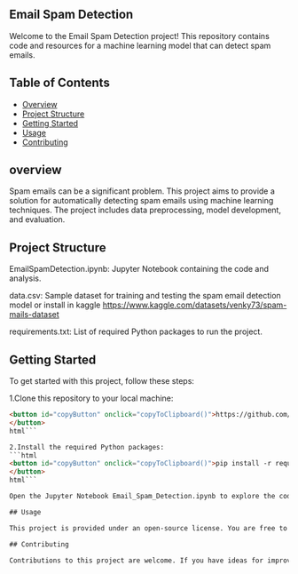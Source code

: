 ## Email Spam Detection

Welcome to the Email Spam Detection project! 
This repository contains code and resources for a machine learning model that can detect spam emails.

## Table of Contents

- [Overview](#Overview)
- [Project Structure](#ProjectStructure)
- [Getting Started](#GettingStarted)
- [Usage](#Usage)
- [Contributing](#Contributing)

## overview

Spam emails can be a significant problem. This project aims to provide a solution for automatically detecting spam emails using machine learning techniques. 
The project includes data preprocessing, model development, and evaluation.

## Project Structure

EmailSpamDetection.ipynb: Jupyter Notebook containing the code and analysis.

data.csv: Sample dataset for training and testing the spam email detection model or install in kaggle 
https://www.kaggle.com/datasets/venky73/spam-mails-dataset

requirements.txt: List of required Python packages to run the project.

## Getting Started

To get started with this project, follow these steps:

1.Clone this repository to your local machine:
```html
<button id="copyButton" onclick="copyToClipboard()">https://github.com/Aarthilgsn/CVIP_DataScience.git
</button>
html```

2.Install the required Python packages:
```html
<button id="copyButton" onclick="copyToClipboard()">pip install -r requirements.txt
</button>
html```

Open the Jupyter Notebook Email_Spam_Detection.ipynb to explore the code and perform analysis.

## Usage

This project is provided under an open-source license. You are free to use, modify, and distribute the code as needed. If you find the model useful, consider giving credit by referencing this repository in your work.

## Contributing

Contributions to this project are welcome. If you have ideas for improvements or bug fixes, please feel free to create a pull request.




